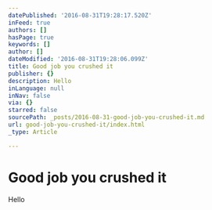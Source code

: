 ```yaml
---
datePublished: '2016-08-31T19:28:17.520Z'
inFeed: true
authors: []
hasPage: true
keywords: []
author: []
dateModified: '2016-08-31T19:28:06.099Z'
title: Good job you crushed it
publisher: {}
description: Hello
inLanguage: null
inNav: false
via: {}
starred: false
sourcePath: _posts/2016-08-31-good-job-you-crushed-it.md
url: good-job-you-crushed-it/index.html
_type: Article

---
```

# Good job you crushed it

Hello